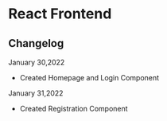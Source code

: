 # React Frontend 

## Changelog 

January 30,2022

- Created Homepage and Login Component

January 31,2022

- Created Registration Component
